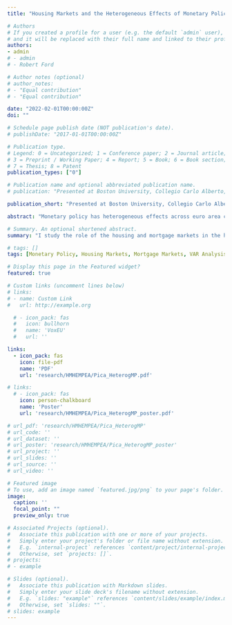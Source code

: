 ```yaml
---
title: "Housing Markets and the Heterogeneous Effects of Monetary Policy Across the Euro Area"

# Authors
# If you created a profile for a user (e.g. the default `admin` user), write the username (folder name) here 
# and it will be replaced with their full name and linked to their profile.
authors:
- admin
# - admin
# - Robert Ford

# Author notes (optional)
# author_notes:
# - "Equal contribution"
# - "Equal contribution"

date: "2022-02-01T00:00:00Z"
doi: ""

# Schedule page publish date (NOT publication's date).
# publishDate: "2017-01-01T00:00:00Z"

# Publication type.
# Legend: 0 = Uncategorized; 1 = Conference paper; 2 = Journal article;
# 3 = Preprint / Working Paper; 4 = Report; 5 = Book; 6 = Book section;
# 7 = Thesis; 8 = Patent
publication_types: ["0"]

# Publication name and optional abbreviated publication name.
# publication: "Presented at Boston University, Collegio Carlo Alberto, Universidad Carlos III de Madrid, IE University, the Federal Reserve Board, the European Central Bank, the Central Bank of Italy, the Central Bank of Denmark, the Central Bank of the Netherlands, the Central Bank of Lithuania, the 2021 European Winter Meeting of the Econometric Society, and the BU-BC Green Line Macro Meeting. Upcoming: Theories and Methods in Macroeconomics 2022"

publication_short: "Presented at Boston University, Collegio Carlo Alberto, Universidad Carlos III de Madrid, IE University, Federal Reserve Board, European Central Bank, Central Bank of Italy, Central Bank of Denmark, Central Bank of the Netherlands, Central Bank of Lithuania, 2021 European Winter Meeting of the Econometric Society, BU-BC Green Line Macro Meeting. Upcoming: Theories and Methods in Macroeconomics 2022, Philadelphia Fed Mortgage Market Research Conference"

abstract: "Monetary policy has heterogeneous effects across euro area countries. There are strong correlations between cross-country monetary policy potency and housing and mortgage market institutions, namely the share of adjustable-rate mortgages and the homeownership rate. To disentangle the relative importance of these institutions, I incorporate them into a quantitative currency-union New Keynesian model with rich household balance sheets. I calibrate the model to Spain and the euro area and show that the consumption response in Spain is 2.4 times stronger than the euro area in the model relative to 2.5 in the data. My results reveal that a higher adjustable-rate mortgage share and a higher homeownership rate interact to amplify the effects of monetary policy on economic activity due to smaller mortgage interest payments and a higher fraction of mortgaged homeowners operating in the market. I use the model to show that a euro-area-wide mortgage market requiring shared financial regulation decreases the heterogeneous effects of monetary policy by weakening the pass-through to average mortgage interest rates. Finally, including house prices into the euro area price index stabilizes output at the cost of less stable goods inflation."

# Summary. An optional shortened abstract.
summary: "I study the role of the housing and mortgage markets in the heterogeneous transmission mechanism of monetary policy across euro area countries. Understanding the sources and mechanisms of such heterogeneity is crucial for policymakers and for quantifying the impact of currently proposed policy changes. This paper does so empirically, introduces and quantifies a structural model, and finally considers policy-relevant counterfactuals within the model."

# tags: []
tags: [Monetary Policy, Housing Markets, Mortgage Markets, VAR Analysis, Household Survey, New Keynesian, Euro Area]

# Display this page in the Featured widget?
featured: true

# Custom links (uncomment lines below)
# links:
# - name: Custom Link
#   url: http://example.org

  # - icon_pack: fas
  #   icon: bullhorn
  #   name: 'VoxEU'
  #   url: ''

links:
  - icon_pack: fas
    icon: file-pdf
    name: 'PDF'
    url: 'research/HMHEMPEA/Pica_HeterogMP.pdf'

# links:
  # - icon_pack: fas
    icon: person-chalkboard
    name: 'Poster'
    url: 'research/HMHEMPEA/Pica_HeterogMP_poster.pdf'

# url_pdf: 'research/HMHEMPEA/Pica_HeterogMP'
# url_code: ''
# url_dataset: ''
# url_poster: 'research/HMHEMPEA/Pica_HeterogMP_poster'
# url_project: ''
# url_slides: ''
# url_source: ''
# url_video: ''

# Featured image
# To use, add an image named `featured.jpg/png` to your page's folder. 
image:
  caption: ''
  focal_point: ""
  preview_only: true

# Associated Projects (optional).
#   Associate this publication with one or more of your projects.
#   Simply enter your project's folder or file name without extension.
#   E.g. `internal-project` references `content/project/internal-project/index.md`.
#   Otherwise, set `projects: []`.
# projects:
# - example

# Slides (optional).
#   Associate this publication with Markdown slides.
#   Simply enter your slide deck's filename without extension.
#   E.g. `slides: "example"` references `content/slides/example/index.md`.
#   Otherwise, set `slides: ""`.
# slides: example
---
```


<!-- {{% callout note %}}
Click the *Cite* button above to demo the feature to enable visitors to import publication metadata into their reference management software.
{{% /callout %}}

{{% callout note %}}
Create your slides in Markdown - click the *Slides* button to check out the example.
{{% /callout %}}

Supplementary notes can be added here, including [code, math, and images](https://wowchemy.com/docs/writing-markdown-latex/). -->
